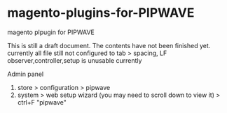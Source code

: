 # magento-plugins-for-PIPWAVE
magento plpugin for PIPWAVE

This is still a draft document. The contents have not been finished yet.
currently all file still not configured to tab > spacing, LF
observer,controller,setup is unusable currently


Admin panel
1.  store > configuration > pipwave
2.  system > web setup wizard (you may need to scroll down to view it) > ctrl+F "pipwave"
